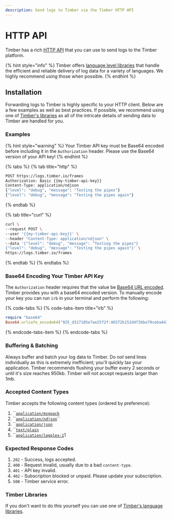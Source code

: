 ```yaml
---
description: Send logs to Timber via the Timber HTTP API
---
```


# HTTP API

Timber has a rich [HTTP API](http://docs.api.timber.io/) that you can use to send logs to the Timber platform.

{% hint style="info" %}
Timber offers [language level libraries](../../under-the-hood/language-libraries.md) that handle the efficient and reliable delivery of log data for a variety of languages. We highly recommend using those when possible.
{% endhint %}

## Installation

Forwarding logs to Timber is highly specific to your HTTP client. Below are a few examples as well as best practices. If possible, we recommend using one of [Timber's libraries](../../under-the-hood/language-libraries.md) as all of the intricate details of sending data to Timber are handled for you.

### Examples

{% hint style="warning" %}
Your Timber API key must be Base64 encoded before including it in the `Authorization` header. Please use the Base64 version of your API key!
{% endhint %}

{% tabs %}
{% tab title="http" %}
```bash
POST https://logs.timber.io/frames
Authorization: Basic {{my-timber-api-key}}
Content-Type: application/ndjson
{"level": "debug", "message": "Testing the pipes"}
{"level": "debug", "message": "Testing the pipes again"}
```
{% endtab %}

{% tab title="curl" %}
```bash
curl \
--request POST \
--user '{{my-timber-api-key}}' \
--header "Content-Type: application/ndjson" \
--data '{"level": "debug", "message": "Testing the pipes"}
{"level": "debug", "message": "Testing the pipes again"}' \
https://logs.timber.io/frames
```
{% endtab %}
{% endtabs %}

### Base64 Encoding Your Timber API Key

The `Authorization` header requires that the value be [Base64 URL encoded](https://en.wikipedia.org/wiki/Base64). Timber provides you with a base64 encoded version. To manually encode your key you can run `irb` in your terminal and perform the following:

{% code-tabs %}
{% code-tabs-item title="irb" %}
```ruby
require "base64"
Base64.urlsafe_encode64("925_d317185e7ae25f2f:46572b152d4f3bbe79ceba443e994868b1a841c47cf13e1c27761a23d128f158")
```
{% endcode-tabs-item %}
{% endcode-tabs %}

### Buffering & Batching

Always buffer and batch your log data to Timber. Do _not_ send lines individually as this is extremely inefficient; you'll quickly tax your application. Timber recommends flushing your buffer every 2 seconds or until it's size reaches 950kb. Timber will not accept requests larger than 1mb.

### Accepted Content Types

Timber accepts the following content types \(ordered by preference\):

1. \`\`[`application/msgpack`](https://msgpack.org/index.html) 
2. \`\`[`application/ndjson`](http://ndjson.org/)\`\`
3. \`\`[`application/json`](https://www.json.org/) 
4. \`\`[`text/plain`](https://www.w3.org/Protocols/rfc1341/7_1_Text.html) 
5. \`\`[`application/logplex-1`](https://github.com/heroku/logplex/blob/master/doc/README.http_drains.md#logplex-http-drains)1

### Expected Response Codes

1. `202` - Success, logs accepted.
2. `400` - Request invalid, usually due to a bad `content-type`.
3. `401` - API key invalid.
4. `402` - Subscription blocked or unpaid. Please update your subscription.
5. `500` - Timber service error.

### Timber Libraries

If you don't want to do this yourself you can use one of [Timber's language libraries](../../under-the-hood/language-libraries.md).

